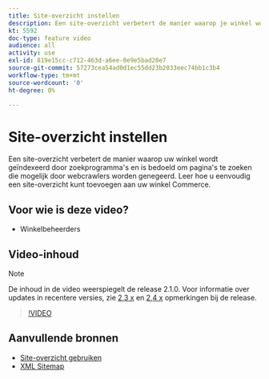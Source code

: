 ```yaml
---
title: Site-overzicht instellen
description: Een site-overzicht verbetert de manier waarop je winkel wordt geïndexeerd door zoekmachines. Leer hoe u een site-overzicht kunt instellen voor uw [!DNL Commerce] Bewaren in de Admin.
kt: 5592
doc-type: feature video
audience: all
activity: use
exl-id: 819e15cc-c712-463d-a6ee-0e9e5bad20e7
source-git-commit: 57273cea54ad0d1ec55dd23b2033eec74bb1c3b4
workflow-type: tm+mt
source-wordcount: '0'
ht-degree: 0%

---
```


# Site-overzicht instellen

Een site-overzicht verbetert de manier waarop uw winkel wordt geïndexeerd door zoekprogramma&#39;s en is bedoeld om pagina&#39;s te zoeken die mogelijk door webcrawlers worden genegeerd. Leer hoe u eenvoudig een site-overzicht kunt toevoegen aan uw winkel Commerce.

## Voor wie is deze video?

- Winkelbeheerders

## Video-inhoud

>[!NOTE]
>
>De inhoud in de video weerspiegelt de release 2.1.0. Voor informatie over updates in recentere versies, zie [2,3 x](https://devdocs.magento.com/guides/v2.3/release-notes/bk-release-notes.html) en [2,4 x](https://devdocs.magento.com/guides/v2.4/release-notes/bk-release-notes.html) opmerkingen bij de release.

>[!VIDEO](https://video.tv.adobe.com/v/35748?quality=12&learn=on)

## Aanvullende bronnen

- [Site-overzicht gebruiken](https://docs.magento.com/user-guide/marketing/sitemap-xml.html)
- [XML Sitemap](https://docs.magento.com/user-guide/configuration/catalog/xml-sitemap.html)
